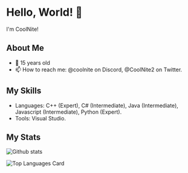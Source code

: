 # Hello, World! 👋

I'm CoolNite!

## About Me

- 📅 15 years old
- 📫 How to reach me: @coolnite on Discord, @CoolNite2 on Twitter.

## My Skills

- Languages: C++ (Expert), C# (Intermediate), Java (Intermediate), Javascript (Intermediate), Python (Expert).
- Tools: Visual Studio.

## My Stats

![Github stats](https://github-readme-stats-psi-seven-58.vercel.app/api?username=CoolNiteYT&theme=highcontrast&show_icons=true&count_private=true&include_all_commits=true)

![Top Languages Card](https://github-readme-stats-psi-seven-58.vercel.app/api/top-langs/?username=CoolNiteYT&layout=donut-vertical&theme=blue-green&exclude_repo=github-readme-stats)
